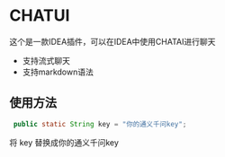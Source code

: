 # CHATUI

这个是一款IDEA插件，可以在IDEA中使用CHATAI进行聊天

+ 支持流式聊天
+ 支持markdown语法

## 使用方法

```java
 public static String key = "你的通义千问key";
```

将 key 替换成你的通义千问key
